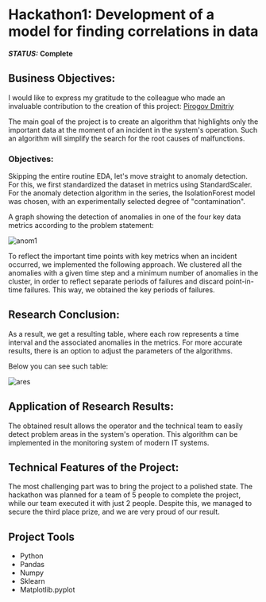 # Hackathon1: Development of a model for finding correlations in data



***STATUS:*** **Complete**


## Business Objectives:

I would like to express my gratitude to the colleague who made an invaluable contribution to the creation of this project: [Pirogov Dmitriy](https://github.com/PirogovDmitriy/) 

The main goal of the project is to create an algorithm that highlights only the important data at the moment of an incident in the system's operation. Such an algorithm will simplify the search for the root causes of malfunctions.

### Objectives:

Skipping the entire routine EDA, let's move straight to anomaly detection.
For this, we first standardized the dataset in metrics using StandardScaler. For the anomaly detection algorithm in the series, the IsolationForest model was chosen, with an experimentally selected degree of "contamination".

A graph showing the detection of anomalies in one of the four key data metrics according to the problem statement:

<img src="https://i.imgur.com/H4ilJvg.png" alt="anom1"/>

To reflect the important time points with key metrics when an incident occurred, we implemented the following approach. We clustered all the anomalies with a given time step and a minimum number of anomalies in the cluster, in order to reflect separate periods of failures and discard point-in-time failures. This way, we obtained the key periods of failures.


## Research Conclusion:

As a result, we get a resulting table, where each row represents a time interval and the associated anomalies in the metrics.
For more accurate results, there is an option to adjust the parameters of the algorithms.

Below you can see such table:

<img src="https://i.imgur.com/91uT8rB.png" alt="ares"/>

## Application of Research Results:

The obtained result allows the operator and the technical team to easily detect problem areas in the system's operation. This algorithm can be implemented in the monitoring system of modern IT systems.

## Technical Features of the Project:

The most challenging part was to bring the project to a polished state. The hackathon was planned for a team of 5 people to complete the project, while our team executed it with just 2 people. Despite this, we managed to secure the third place prize, and we are very proud of our result.


## Project Tools

- Python
- Pandas
- Numpy
- Sklearn
- Matplotlib.pyplot
